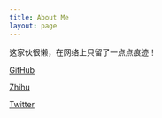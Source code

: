 ```yaml
---
title: About Me
layout: page
---
```


这家伙很懒，在网络上只留了一点点痕迹！

[GitHub](https://github.com/shixiongfei)

[Zhihu](https://www.zhihu.com/people/shixiongfei)

[Twitter](https://twitter.com/xiongfei_shi)
